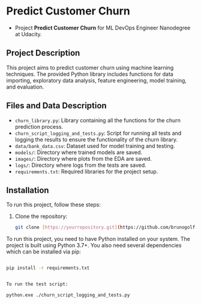 # Predict Customer Churn

- Project **Predict Customer Churn** for ML DevOps Engineer Nanodegree at Udacity.

## Project Description
This project aims to predict customer churn using machine learning techniques. The provided Python library includes functions for data importing, exploratory data analysis, feature engineering, model training, and evaluation.

## Files and Data Description
- `churn_library.py`: Library containing all the functions for the churn prediction process.
- `churn_script_logging_and_tests.py`: Script for running all tests and logging the results to ensure the functionality of the churn library.
- `data/bank_data.csv`: Dataset used for model training and testing.
- `models/`: Directory where trained models are saved.
- `images/`: Directory where plots from the EDA are saved.
- `logs/`: Directory where logs from the tests are saved.
- `requirements.txt`: Required libraries for the project setup.

## Installation
To run this project, follow these steps:

1. Clone the repository:
   ```bash
   git clone [https://yourrepository.git](https://github.com/brunogolfette/udacity-churn-prediction.git)

To run this project, you need to have Python installed on your system. The project is built using Python 3.7+. You also need several dependencies which can be installed via pip:

```bash

pip install -r requirements.txt


To run the test script:

python.exe ./churn_script_logging_and_tests.py
